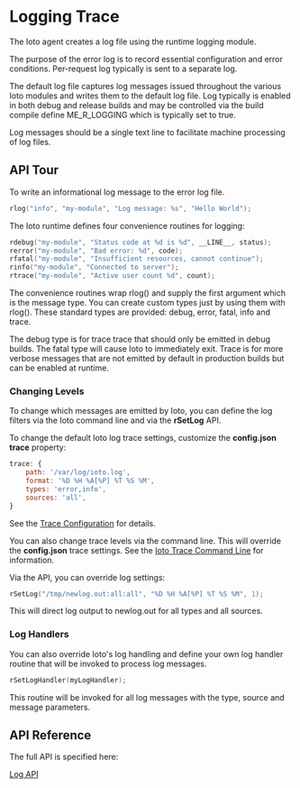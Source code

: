 # Logging Trace

The Ioto agent creates a log file using the runtime logging module.

The purpose of the error log is to record essential configuration and error conditions. Per-request log typically is sent to a separate log.

The default log file captures log messages issued throughout the various Ioto modules and writes them to the default log file. Log typically is enabled in both debug and release builds and may be controlled via the build compile define ME_R_LOGGING which is typically set to true.

Log messages should be a single text line to facilitate machine processing of log files.

## API Tour

To write an informational log message to the error log file.

```c
rlog("info", "my-module", "Log message: %s", "Hello World");
```

The Ioto runtime defines four convenience routines for logging:

```c
rdebug("my-module", "Status code at %d is %d", __LINE__, status);
rerror("my-module", "Bad error: %d", code);
rfatal("my-module", "Insufficient resources, cannot continue");
rinfo("my-module", "Connected to server");
rtrace("my-module", "Active user count %d", count);
```

The convenience routines wrap rlog() and supply the first argument which is the message type. You can create custom types just by using them with rlog(). These standard types are provided: debug, error, fatal, info and trace.

The debug type is for trace trace that should only be emitted in debug builds. The fatal type will cause Ioto to immediately exit. Trace is for more verbose messages that are not emitted by default in production builds but can be enabled at runtime.


### Changing Levels

To change which messages are emitted by Ioto, you can define the log filters via the Ioto command line and via the **rSetLog** API.

To change the default Ioto log trace settings, customize the **config.json** **trace** property:

```javascript
trace: {
    path: '/var/log/ioto.log',
    format: '%D %H %A[%P] %T %S %M',
    types: 'error,info',
    sources: 'all',
}
```

See the [Trace Configuration](../../user/properties/#trace) for details.

You can also change trace levels via the command line. This will override the **config.json** trace settings. See the [Ioto Trace Command Line](../../user/running/#logging-and-tracing) for information.

Via the API, you can override log settings:
```c
rSetLog("/tmp/newlog.out:all:all", "%D %H %A[%P] %T %S %M", 1);
```

This will direct log output to newlog.out for all types and all sources.

### Log Handlers

You can also override Ioto's log handling and define your own log handler routine that will be invoked to process log messages.

```c
rSetLogHandler(myLogHandler);
```

This routine will be invoked for all log messages with the type, source and message parameters.


## API Reference

The full API is specified here:

[Log API](../../ref/api/r/#rlog)
